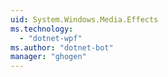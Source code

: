 ```yaml
---
uid: System.Windows.Media.Effects
ms.technology: 
  - "dotnet-wpf"
ms.author: "dotnet-bot"
manager: "ghogen"
---
```


